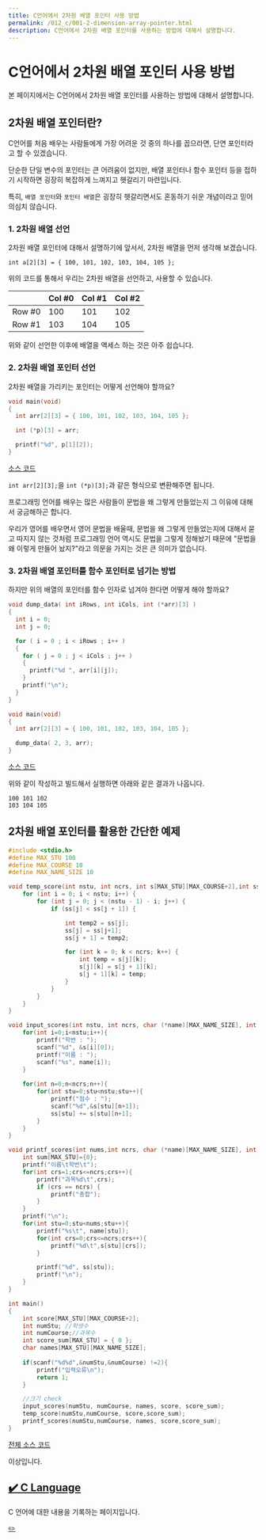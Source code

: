 ```yaml
---
title: C언어에서 2차원 배열 포인터 사용 방법
permalink: /012_c/001-2-dimension-array-pointer.html
description: C언어에서 2차원 배열 포인터를 사용하는 방법에 대해서 설명합니다.
---
```



C언어에서 2차원 배열 포인터 사용 방법
===


본 페이지에서는 C언어에서 2차원 배열 포인터를 사용하는 방법에 대해서 설명합니다.


2차원 배열 포인터란?
---


C언어를 처음 배우는 사람들에게 가장 어려운 것 중의 하나를 꼽으라면, 
단연 포인터라고 할 수 있겠습니다. 


단순한 단일 변수의 포인터는 큰 어려움이 없지만, 
배열 포인터나 함수 포인터 등을 접하기 시작하면 
굉장히 복잡하게 느껴지고 헷갈리기 마련입니다. 


특히, <code>배열 포인터</code>와 <code>포인터 배열</code>은 
굉장히 헷갈리면서도 혼동하기 쉬운 개념이라고 믿어 의심치 않습니다. 


### 1. 2차원 배열 선언


2차원 배열 포인터에 대해서 설명하기에 앞서서, 
2차원 배열을 먼저 생각해 보겠습니다. 


<code>int a[2][3] = { 100, 101, 102, 103, 104, 105 };</code>


위의 코드를 통해서 우리는 2차원 배열을 선언하고, 사용할 수 있습니다. 


|   | Col #0 | Col #1 | Col #2 |
|--|--|--|--|
| Row #0 | 100 | 101 | 102 |
| Row #1 | 103 | 104 | 105 |


위와 같이 선언한 이후에 배열을 액세스 하는 것은 아주 쉽습니다. 


### 2. 2차원 배열 포인터 선언


2차원 배열을 가리키는 포인터는 어떻게 선언해야 할까요? 


```c
void main(void)
{
  int arr[2][3] = { 100, 101, 102, 103, 104, 105 };

  int (*p)[3] = arr;

  printf("%d", p[1][2]);
}
```


[소스 코드](https://www.github.com/boyinblue/test/c/419212090/2dim_pointer1.c)


<code>int arr[2][3];</code>을 
<code>int (*p)[3];</code>과 같은 형식으로 변환해주면 됩니다. 


프로그래밍 언어를 배우는 많은 사람들이 
문법을 왜 그렇게 만들었는지 그 이유에 대해서 궁금해하곤 합니다. 


우리가 영어를 배우면서 영어 문법을 배울때, 문법을 왜 그렇게 만들었는지에 대해서 
묻고 따지지 않는 것처럼 프로그래밍 언어 역시도 문법을 그렇게 정해놨기 때문에 
"문법을 왜 이렇게 만들어 놨지?"라고 의문을 가지는 것은 큰 의미가 없습니다.


### 3. 2차원 배열 포인터를 함수 포인터로 넘기는 방법


하지만 위의 배열의 포인터를 함수 인자로 넘겨야 한다면 어떻게 해야 할까요? 


```c
void dump_data( int iRows, int iCols, int (*arr)[3] )
{
  int i = 0;
  int j = 0;

  for ( i = 0 ; i < iRows ; i++ )
  {
    for ( j = 0 ; j < iCols ; j++ )
    {
      printf("%d ", arr[i][j]);
    }
    printf("\n");
  }  
}

void main(void)
{
  int arr[2][3] = { 100, 101, 102, 103, 104, 105 };

  dump_data( 2, 3, arr);
}
```


[소스 코드](https://www.github.com/boyinblue/test/c/419212090/2dim_pointer2.c)


위와 같이 작성하고 빌드해서 실행하면 아래와 같은 결과가 나옵니다. 


```
100 101 102 
103 104 105
```


2차원 배열 포인터를 활용한 간단한 예제
---


```c
#include <stdio.h>
#define MAX_STU 100
#define MAX_COURSE 10
#define MAX_NAME_SIZE 10

void temp_score(int nstu, int ncrs, int s[MAX_STU][MAX_COURSE+2],int ss[MAX_STU]){
    for (int i = 0; i < nstu; i++) {
        for (int j = 0; j < (nstu - 1) - i; j++) {
            if (ss[j] < ss[j + 1]) {   

                int temp2 = ss[j];
                ss[j] = ss[j+1];
                ss[j + 1] = temp2;

                for (int k = 0; k < ncrs; k++) {
                    int temp = s[j][k];
                    s[j][k] = s[j + 1][k];
                    s[j + 1][k] = temp;
                }
            }
        }
    }
}

void input_scores(int nstu, int ncrs, char (*name)[MAX_NAME_SIZE], int s[MAX_STU][MAX_COURSE+2],int ss[MAX_STU]){
    for(int i=0;i<nstu;i++){
	    printf("학번 : ");
        scanf("%d", &s[i][0]);
        printf("이름 : ");
        scanf("%s", name[i]);
    }
    
    for(int n=0;n<ncrs;n++){
        for(int stu=0;stu<nstu;stu++){
            printf("점수 : ");
            scanf("%d",&s[stu][n+1]);
            ss[stu] += s[stu][n+1];
        }
    }
}

void printf_scores(int nums,int ncrs, char (*name)[MAX_NAME_SIZE], int s[MAX_STU][MAX_COURSE+2],int ss[MAX_STU]){
    int sum[MAX_STU]={0};
    printf("이름\t학번\t");
    for(int crs=1;crs<=ncrs;crs++){
        printf("과목%d\t",crs);
        if (crs == ncrs) {
            printf("총합");
        }
    }
    printf("\n");
    for(int stu=0;stu<nums;stu++){
        printf("%s\t", name[stu]);
    	for(int crs=0;crs<=ncrs;crs++){  
            printf("%d\t",s[stu][crs]);
    	}

    	printf("%d", ss[stu]);       
    	printf("\n");
    }
}

int main()
{
    int score[MAX_STU][MAX_COURSE+2];
    int numStu; //학생수
    int numCourse;//과목수 
    int score_sum[MAX_STU] = { 0 };
    char names[MAX_STU][MAX_NAME_SIZE];
    
    if(scanf("%d%d",&numStu,&numCourse) !=2){
        printf("입력오류\n");
        return 1;
    }

    //크기 check
    input_scores(numStu, numCourse, names, score, score_sum);
    temp_score(numStu,numCourse, score,score_sum);
    printf_scores(numStu,numCourse, names, score,score_sum);
}
```


[전체 소스 코드](https://raw.githubusercontent.com/boyinblue/test/main/c/419212090/score.c)


이상입니다. 






[✔️  C Language](index.html 'C 언어에 대한 내용을 기록')
---


C 언어에 대한 내용을 기록하는 페이지입니다.


[✏️ ](https://www.github.com/boyinblue/boyinblue.github.io/edit/main/012_c/001-2-dimension-array-pointer.md '수정하기')

